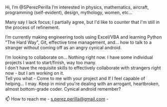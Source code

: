 Hi, I’m @SPerezPerilla I’m interested in physics, mathematics, aircraft, programming (self-evident), design, mythology, women, etc...




Many say I lack focus; I partially agree, but I'd like to counter that I'm still in the process of refinement.


I’m currently making engineering tools using Excel/VBA and learning Python "The Hard Way", Git, effective time management, and... how to talk to a stranger without coming off as an angry cynical android.




I’m looking to collaborate on... Nothing right now. I have some individual projects I want to start/finish, way too many.  
I don't have the requisite skills to effectively collaborate with strangers right now - but I am working on it.<br/>
Tell you what - Come to me with your project and If I feel capable of helping... I may. Keep in mind you're dealing with an arrogant, heartbroken, almost bottom-grade  	coder. Cynical android remember?




📫 How to reach me - s.perez.perilla@gmail.com - <!--- or maybe you can send me a letter with one of those magical letter-delivering birds I keep hearing about. Maybe we can figure out what makes them magic. Once we do, we can bind the bird population into the global economy, I don't like those free-loaders eating worms off of private land. /s ---><br/> 

<!---
SPerezPerilla/SPerezPerilla is a ✨ special ✨ repository because its `README.md` (this file) appears on your GitHub profile.
You can click the Preview link to take a look at your changes.
--->
